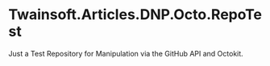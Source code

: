 # Twainsoft.Articles.DNP.Octo.RepoTest
Just a Test Repository for Manipulation via the GitHub API and Octokit.

